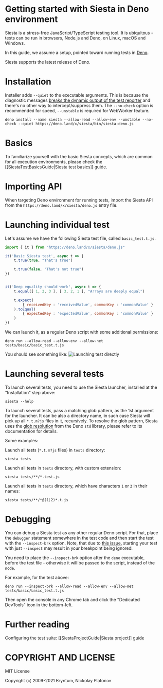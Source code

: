 Getting started with Siesta in Deno environment
================================================

Siesta is a stress-free JavaScript/TypeScript testing tool. It is ubiquitous - tests can be run in browsers, Node.js and Deno, on Linux, macOS and Windows.

In this guide, we assume a setup, pointed toward running tests in [Deno](https://deno.land/). 

Siesta supports the latest release of Deno.

Installation
============

Installer adds `--quiet` to the executable arguments. This is because the diagnostic messages [breaks the dynamic output of the test reporter](https://github.com/denoland/deno/issues/10558) and there's no other way to intercept/suppress them. The `--no-check` option is recommended for speed, `--unstable` is required for WebWorker feature.

```shell
deno install --name siesta --allow-read --allow-env --unstable --no-check --quiet https://deno.land/x/siesta/bin/siesta-deno.js
```

Basics
======

To familiarize yourself with the basic Siesta concepts, which are common for all execution environments, please check the [[SiestaTestBasicsGuide|Siesta test basics]] guide. 


Importing API
=============

When targeting Deno environment for running tests, import the Siesta API from the `https://deno.land/x/siesta/deno.js` entry file.


Launching individual test
===============

Let's assume we have the following Siesta test file, called `basic_test.t.js`.

```javascript
import { it } from "https://deno.land/x/siesta/deno.js"

it('Basic Siesta test', async t => {
    t.true(true, "That's true")

    t.true(false, "That's not true")
})


it('Deep equality should work', async t => {
    t.equal([ 1, 2, 3 ], [ 3, 2, 1 ], "Arrays are deeply equal")

    t.expect(
        { receivedKey : 'receivedValue', commonKey : 'commonValue' }
    ).toEqual(
        { expectedKey : 'expectedValue', commonKey : 'commonValue' }
    )
})
```

We can launch it, as a regular Deno script with some additional permissions:

```shell
deno run --allow-read --allow-env --allow-net tests/basic/basic_test.t.js
```

You should see something like:
![Launching test directly](media://getting_started_deno/getting_started_deno_1.jpg)


Launching several tests
===============

To launch several tests, you need to use the Siesta launcher, installed at the "Installation" step above:

```shell
siesta --help
```

To launch several tests, pass a matching glob pattern, as the 1st argument for the launcher. It can be also a directory name, in such case Siesta will pick up all `*.t.m?js` files in it, recursively. To resolve the glob pattern, Siesta uses the [glob resolution](https://doc.deno.land/https/deno.land/std@0.95.0/path/glob.ts) from the Deno `std` library, please refer to its documentation for details. 

Some examples:

Launch all tests (`*.t.m?js` files) in `tests` directory:
```shell
siesta tests
```

Launch all tests in `tests` directory, with custom extension:
```shell
siesta tests/**/*.test.js
```

Launch all tests in `tests` directory, which have characters `1` or `2` in their names:
```shell
siesta tests/**/*@(1|2)*.t.js
```


Debugging
=========

You can debug a Siesta test as any other regular Deno script. For that, place the `debugger` statement somewhere in the test code and then start the test with the `--inspect-brk` option. Note, that due to [this issue](https://github.com/nodejs/node/issues/25215), starting your test with just `--inspect` may result in your breakpoint being ignored. 

You need to place the `--inspect-brk` option after the `deno` executable, before the test file - otherwise it will be passed to the script, instead of the `node`.

For example, for the test above:

```shell
deno run --inspect-brk --allow-read --allow-env --allow-net tests/basic/basic_test.t.js
```

Then open the console in any Chrome tab and click the "Dedicated DevTools" icon in the bottom-left.


Further reading
===============

Configuring the test suite: [[SiestaProjectGuide|Siesta project]] guide


COPYRIGHT AND LICENSE
=================

MIT License

Copyright (c) 2009-2021 Bryntum, Nickolay Platonov
